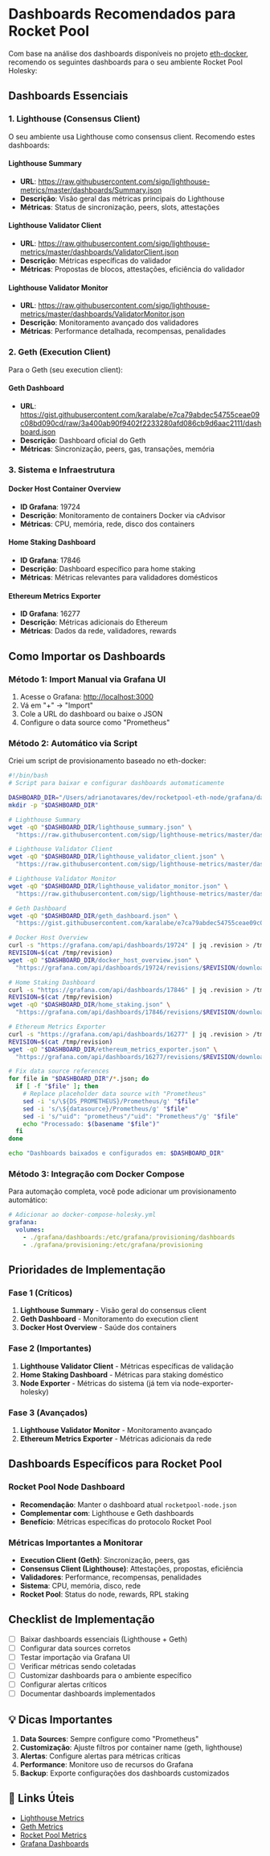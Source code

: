 # Dashboards Recomendados para Rocket Pool

Com base na análise dos dashboards disponíveis no projeto [eth-docker](https://github.com/ethstaker/eth-docker), recomendo os seguintes dashboards para o seu ambiente Rocket Pool Holesky:

## Dashboards Essenciais

### 1. Lighthouse (Consensus Client)

O seu ambiente usa Lighthouse como consensus client. Recomendo estes dashboards:

#### Lighthouse Summary

- **URL**: <https://raw.githubusercontent.com/sigp/lighthouse-metrics/master/dashboards/Summary.json>
- **Descrição**: Visão geral das métricas principais do Lighthouse
- **Métricas**: Status de sincronização, peers, slots, attestações

#### Lighthouse Validator Client

- **URL**: <https://raw.githubusercontent.com/sigp/lighthouse-metrics/master/dashboards/ValidatorClient.json>
- **Descrição**: Métricas específicas do validador
- **Métricas**: Propostas de blocos, attestações, eficiência do validador

#### Lighthouse Validator Monitor

- **URL**: <https://raw.githubusercontent.com/sigp/lighthouse-metrics/master/dashboards/ValidatorMonitor.json>
- **Descrição**: Monitoramento avançado dos validadores
- **Métricas**: Performance detalhada, recompensas, penalidades

### 2. Geth (Execution Client)

Para o Geth (seu execution client):

#### Geth Dashboard

- **URL**: <https://gist.githubusercontent.com/karalabe/e7ca79abdec54755ceae09c08bd090cd/raw/3a400ab90f9402f2233280afd086cb9d6aac2111/dashboard.json>
- **Descrição**: Dashboard oficial do Geth
- **Métricas**: Sincronização, peers, gas, transações, memória

### 3. Sistema e Infraestrutura

#### Docker Host Container Overview

- **ID Grafana**: 19724
- **Descrição**: Monitoramento de containers Docker via cAdvisor
- **Métricas**: CPU, memória, rede, disco dos containers

#### Home Staking Dashboard

- **ID Grafana**: 17846
- **Descrição**: Dashboard específico para home staking
- **Métricas**: Métricas relevantes para validadores domésticos

#### Ethereum Metrics Exporter

- **ID Grafana**: 16277
- **Descrição**: Métricas adicionais do Ethereum
- **Métricas**: Dados da rede, validadores, rewards

## Como Importar os Dashboards

### Método 1: Import Manual via Grafana UI

1. Acesse o Grafana: <http://localhost:3000>
2. Vá em "+" → "Import"
3. Cole a URL do dashboard ou baixe o JSON
4. Configure o data source como "Prometheus"

### Método 2: Automático via Script

Criei um script de provisionamento baseado no eth-docker:

```bash
#!/bin/bash
# Script para baixar e configurar dashboards automaticamente

DASHBOARD_DIR="/Users/adrianotavares/dev/rocketpool-eth-node/grafana/dashboards"
mkdir -p "$DASHBOARD_DIR"

# Lighthouse Summary
wget -qO "$DASHBOARD_DIR/lighthouse_summary.json" \
  "https://raw.githubusercontent.com/sigp/lighthouse-metrics/master/dashboards/Summary.json"

# Lighthouse Validator Client
wget -qO "$DASHBOARD_DIR/lighthouse_validator_client.json" \
  "https://raw.githubusercontent.com/sigp/lighthouse-metrics/master/dashboards/ValidatorClient.json"

# Lighthouse Validator Monitor
wget -qO "$DASHBOARD_DIR/lighthouse_validator_monitor.json" \
  "https://raw.githubusercontent.com/sigp/lighthouse-metrics/master/dashboards/ValidatorMonitor.json"

# Geth Dashboard
wget -qO "$DASHBOARD_DIR/geth_dashboard.json" \
  "https://gist.githubusercontent.com/karalabe/e7ca79abdec54755ceae09c08bd090cd/raw/3a400ab90f9402f2233280afd086cb9d6aac2111/dashboard.json"

# Docker Host Overview
curl -s "https://grafana.com/api/dashboards/19724" | jq .revision > /tmp/revision
REVISION=$(cat /tmp/revision)
wget -qO "$DASHBOARD_DIR/docker_host_overview.json" \
  "https://grafana.com/api/dashboards/19724/revisions/$REVISION/download"

# Home Staking Dashboard
curl -s "https://grafana.com/api/dashboards/17846" | jq .revision > /tmp/revision
REVISION=$(cat /tmp/revision)
wget -qO "$DASHBOARD_DIR/home_staking.json" \
  "https://grafana.com/api/dashboards/17846/revisions/$REVISION/download"

# Ethereum Metrics Exporter
curl -s "https://grafana.com/api/dashboards/16277" | jq .revision > /tmp/revision
REVISION=$(cat /tmp/revision)
wget -qO "$DASHBOARD_DIR/ethereum_metrics_exporter.json" \
  "https://grafana.com/api/dashboards/16277/revisions/$REVISION/download"

# Fix data source references
for file in "$DASHBOARD_DIR"/*.json; do
  if [ -f "$file" ]; then
    # Replace placeholder data source with "Prometheus"
    sed -i 's/\${DS_PROMETHEUS}/Prometheus/g' "$file"
    sed -i 's/\${datasource}/Prometheus/g' "$file"
    sed -i 's/"uid": "prometheus"/"uid": "Prometheus"/g' "$file"
    echo "Processado: $(basename "$file")"
  fi
done

echo "Dashboards baixados e configurados em: $DASHBOARD_DIR"
```

### Método 3: Integração com Docker Compose

Para automação completa, você pode adicionar um provisionamento automático:

```yaml
# Adicionar ao docker-compose-holesky.yml
grafana:
  volumes:
    - ./grafana/dashboards:/etc/grafana/provisioning/dashboards
    - ./grafana/provisioning:/etc/grafana/provisioning
```

## Prioridades de Implementação

### Fase 1 (Críticos)

1. **Lighthouse Summary** - Visão geral do consensus client
2. **Geth Dashboard** - Monitoramento do execution client
3. **Docker Host Overview** - Saúde dos containers

### Fase 2 (Importantes)

1. **Lighthouse Validator Client** - Métricas específicas de validação
2. **Home Staking Dashboard** - Métricas para staking doméstico
3. **Node Exporter** - Métricas do sistema (já tem via node-exporter-holesky)

### Fase 3 (Avançados)

1. **Lighthouse Validator Monitor** - Monitoramento avançado
2. **Ethereum Metrics Exporter** - Métricas adicionais da rede

## Dashboards Específicos para Rocket Pool

### Rocket Pool Node Dashboard

- **Recomendação**: Manter o dashboard atual `rocketpool-node.json`
- **Complementar com**: Lighthouse e Geth dashboards
- **Benefício**: Métricas específicas do protocolo Rocket Pool

### Métricas Importantes a Monitorar

- **Execution Client (Geth)**: Sincronização, peers, gas
- **Consensus Client (Lighthouse)**: Attestações, propostas, eficiência
- **Validadores**: Performance, recompensas, penalidades
- **Sistema**: CPU, memória, disco, rede
- **Rocket Pool**: Status do node, rewards, RPL staking

## Checklist de Implementação

- [ ] Baixar dashboards essenciais (Lighthouse + Geth)
- [ ] Configurar data sources corretos
- [ ] Testar importação via Grafana UI
- [ ] Verificar métricas sendo coletadas
- [ ] Customizar dashboards para o ambiente específico
- [ ] Configurar alertas críticos
- [ ] Documentar dashboards implementados

## 💡 Dicas Importantes

1. **Data Sources**: Sempre configure como "Prometheus"
2. **Customização**: Ajuste filtros por container name (geth, lighthouse)
3. **Alertas**: Configure alertas para métricas críticas
4. **Performance**: Monitore uso de recursos do Grafana
5. **Backup**: Exporte configurações dos dashboards customizados

## 🔗 Links Úteis

- [Lighthouse Metrics](https://github.com/sigp/lighthouse-metrics)
- [Geth Metrics](https://geth.ethereum.org/docs/interface/metrics)
- [Rocket Pool Metrics](https://docs.rocketpool.net/guides/node/local/advanced-config#prometheus-metrics)
- [Grafana Dashboards](https://grafana.com/grafana/dashboards/)
